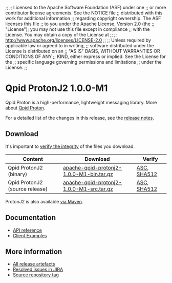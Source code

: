 ;;
;; Licensed to the Apache Software Foundation (ASF) under one
;; or more contributor license agreements.  See the NOTICE file
;; distributed with this work for additional information
;; regarding copyright ownership.  The ASF licenses this file
;; to you under the Apache License, Version 2.0 (the
;; "License"); you may not use this file except in compliance
;; with the License.  You may obtain a copy of the License at
;;
;;   http://www.apache.org/licenses/LICENSE-2.0
;;
;; Unless required by applicable law or agreed to in writing,
;; software distributed under the License is distributed on an
;; "AS IS" BASIS, WITHOUT WARRANTIES OR CONDITIONS OF ANY
;; KIND, either express or implied.  See the License for the
;; specific language governing permissions and limitations
;; under the License.
;;

# Qpid ProtonJ2 1.0.0-M1

Qpid Proton is a high-performance, lightweight messaging library. More
about [Qpid Proton]({{site_url}}/proton/index.html).

For a detailed list of the changes in this release, see the [release
notes](release-notes.html).

## Download

It's important to [verify the
integrity]({{site_url}}/download.html#verify-what-you-download) of
the files you download.

| Content | Download | Verify |
|---------|----------|--------|
| Qpid ProtonJ2 (binary) | [apache-qpid-protonj2-1.0.0-M1-bin.tar.gz](https://archive.apache.org/dist/qpid/protonj2/1.0.0-M1/apache-qpid-protonj2-1.0.0-M1-bin.tar.gz) | [ASC](https://archive.apache.org/dist/qpid/protonj2/1.0.0-M1/apache-qpid-protonj2-1.0.0-M1-bin.tar.gz.asc), [SHA512](https://archive.apache.org/dist/qpid/protonj2/1.0.0-M1/apache-qpid-protonj2-1.0.0-M1-bin.tar.gz.sha512) |
| Qpid ProtonJ2 (source release) | [apache-qpid-protonj2-1.0.0-M1-src.tar.gz](https://archive.apache.org/dist/qpid/protonj2/1.0.0-M1/apache-qpid-protonj2-1.0.0-M1-src.tar.gz) | [ASC](https://archive.apache.org/dist/qpid/protonj2/1.0.0-M1/apache-qpid-protonj2-1.0.0-M1-src.tar.gz.asc), [SHA512](https://archive.apache.org/dist/qpid/protonj2/1.0.0-M1/apache-qpid-protonj2-1.0.0-M1-src.tar.gz.sha512) |

ProtonJ2 is also available [via Maven]({{site_url}}/maven.html).

## Documentation


<div class="two-column" markdown="1">

 - [API reference](api/index.html)
 - [Client Examples](https://github.com/apache/qpid-protonj2/tree/1.0.0-M1/protonj2-client-examples)

</div>


## More information

 - [All release artefacts](https://archive.apache.org/dist/qpid/protonj2/1.0.0-M1)
 - [Resolved issues in JIRA](https://issues.apache.org/jira/issues/?jql=project+%3D+PROTON+AND+fixVersion+%3D+%27protonj2-1.0.0-M1%27+AND+resolution+%3D+%27fixed%27+ORDER+BY+priority+DESC)
 - [Source repository tag](https://gitbox.apache.org/repos/asf?p=qpid-protonj2.git;a=tag;h=1.0.0-M1)

<script type="text/javascript">
  _deferredFunctions.push(function() {
      if ("1.0.0-M1" === "{{current_protonj2_release}}") {
          _modifyCurrentReleaseLinks();
      }
  });
</script>